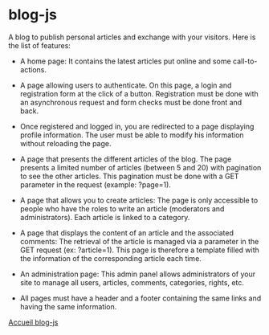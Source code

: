 # blog-js

A blog to publish personal articles and exchange with your visitors. Here is the list of features:

- A home page: It contains the latest articles put online and some call-to-actions.

- A page allowing users to authenticate. On this page, a login and registration form at the click of a button. Registration must be done with an asynchronous request and form checks must be done front and back.

- Once registered and logged in, you are redirected to a page displaying profile information. The user must be able to modify his information without reloading the page.

- A page that presents the different articles of the blog. The page presents a limited number of articles (between 5 and 20) with pagination to see the other articles. This pagination must be done with a GET parameter in the request (example: ?page=1).

- A page that allows you to create articles: The page is only accessible to people who have the roles to write an article (moderators and administrators). Each article is linked to a category.

- A page that displays the content of an article and the associated comments: The retrieval of the article is managed via a parameter in the GET request (ex: ?article=1). This page is therefore a template filled with the information of the corresponding article each time.

- An administration page: This admin panel allows administrators of your site to manage all users, articles, comments, categories, rights, etc.

- All pages must have a header and a footer containing the same links and having the same information.

[Accueil blog-js](https://github.com/nadia-hazem/blog-js/blob/7df8ca373e356d4872fbeee1ad5c8df2dd01748d/assets/img/screenshot-1.png)
